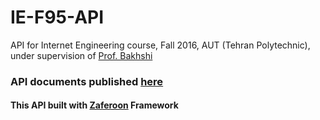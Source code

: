 # IE-F95-API
API for Internet Engineering course, Fall 2016, 
AUT (Tehran Polytechnic), 
under supervision of [Prof. Bakhshi](http://ceit.aut.ac.ir/~bakhshis)

### API documents published [here](http://api.ie.ce-it.ir/F95/docs)

#### This API built with [Zaferoon](https://github.com/ehsanm94/Zaferoon) Framework

